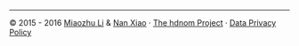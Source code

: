 <hr>
<p>
© 2015 - 2016 <a href="http://miaozhu.li" target="_blank">Miaozhu Li</a> & <a href="https://nanx.me" target="_blank">Nan Xiao</a> · <a href="https://nanx.me/hdnom/" target="_blank">The hdnom Project</a> · <a href="https://github.com/nanxstats/hdnom-doc/blob/master/privacy.md" target="_blank">Data Privacy Policy</a>
</p>
